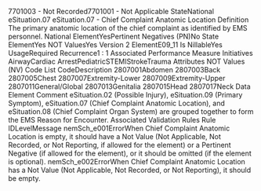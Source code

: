 

7701003 - Not Recorded7701001 - Not Applicable
StateNational
eSituation.07
eSituation.07 - Chief Complaint Anatomic Location
Definition
The primary anatomic location of the chief complaint as identified by EMS personnel.
National ElementYesPertinent Negatives (PN)No
State ElementYes
NOT ValuesYes
Version 2 ElementE09_11
Is NillableYes
UsageRequired
Recurrence1 : 1
Associated Performance Measure Initiatives
AirwayCardiac ArrestPediatricSTEMIStrokeTrauma
Attributes
NOT Values (NV)
Code List
CodeDescription
2807001Abdomen
2807003Back
2807005Chest
2807007Extremity-Lower
2807009Extremity-Upper
2807011General/Global
2807013Genitalia
2807015Head
2807017Neck
Data Element Comment
eSituation.02 (Possible Injury), eSituation.09 (Primary Symptom), eSituation.07 (Chief Complaint Anatomic Location), and
eSituation.08 (Chief Complaint Organ System) are grouped together to form the EMS Reason for Encounter.
Associated Validation Rules
Rule IDLevelMessage
nemSch_e001ErrorWhen Chief Complaint Anatomic Location is empty, it should have a Not Value (Not Applicable,
Not Recorded, or Not Reporting, if allowed for the element) or a Pertinent Negative (if allowed for
the element), or it should be omitted (if the element is optional).
nemSch_e002ErrorWhen Chief Complaint Anatomic Location has a Not Value (Not Applicable, Not Recorded, or
Not Reporting), it should be empty.